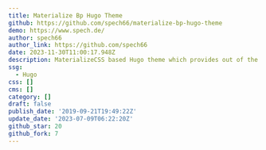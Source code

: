 ```yaml
---
title: Materialize Bp Hugo Theme
github: https://github.com/spech66/materialize-bp-hugo-theme
demo: https://www.spech.de/
author: spech66
author_link: https://github.com/spech66
date: 2023-11-30T11:00:17.948Z
description: MaterializeCSS based Hugo theme which provides out of the box best practices.
ssg:
  - Hugo
css: []
cms: []
category: []
draft: false
publish_date: '2019-09-21T19:49:22Z'
update_date: '2023-07-09T06:22:20Z'
github_star: 20
github_fork: 7
---
```

